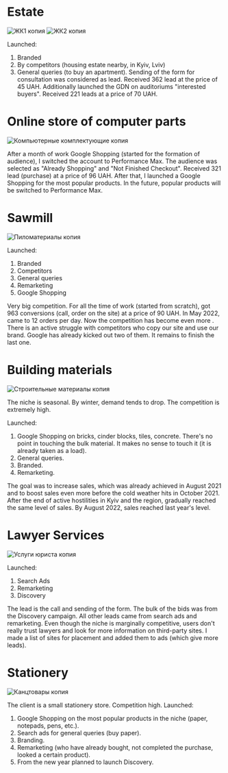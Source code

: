 <h1><b>Estate</b></h1>

![ЖК1 копия](https://user-images.githubusercontent.com/113106509/189108913-cd4c75ee-3bba-403c-8c2c-6b0c39b52fa4.png)
![ЖК2 копия](https://user-images.githubusercontent.com/113106509/189108953-b6a13677-e5dd-4836-9616-0535b6e23dd1.png)

Launched:
1. Branded
2. By competitors (housing estate nearby, in Kyiv, Lviv)
3. General queries (to buy an apartment).
Sending of the form for consultation was considered as lead. Received 362 lead at the price of 45 UAH.
Additionally launched the GDN on auditoriums "interested buyers". Received 221 leads at a price of 70 UAH.

<h1><b>Online store of computer parts</b></h1>

![Компьютерные комплектующие копия](https://user-images.githubusercontent.com/113106509/189109180-153a7dd1-9406-4556-a010-b583d6be3f36.png)

After a month of work Google Shopping (started for the formation of
audience), I switched the account to Performance Max.
The audience was selected as "Already Shopping" and "Not Finished
Checkout". Received 321 lead (purchase) at a price of 96 UAH.
After that, I launched a Google Shopping for the most popular products. In the future, popular products will be switched to Performance Max.

<h1><b>Sawmill</b></h1>

![Пиломатериалы копия](https://user-images.githubusercontent.com/113106509/189109290-a279dcb6-77c4-4257-9de0-235245b89f51.png)

Launched:
1. Branded
2. Competitors
3. General queries
4. Remarketing
5. Google Shopping

Very big competition.
For all the time of work (started from scratch), got 963 conversions
(call, order on the site) at a price of 90 UAH. In May 2022, came to 12 orders per day. Now the competition has become even more . There is an active struggle with competitors who copy our site and use our brand.
Google has already kicked out two of them. It remains to finish the last one.

<h1><b>Building materials</b></h1>

![Строительные материалы копия](https://user-images.githubusercontent.com/113106509/189109447-7bb3a792-46a4-45c7-862a-4eb81854829f.png)

The niche is seasonal. By winter, demand tends to drop. The competition is extremely high.

Launched:
1. Google Shopping on bricks, cinder blocks, tiles, concrete. There's no point in touching the bulk material.
It makes no sense to touch it (it is already taken as a load).
2. General queries.
3. Branded.
4. Remarketing.

The goal was to increase sales, which was already achieved in August 2021 and to boost sales even more before the cold weather hits in October 2021.
After the end of active hostilities in Kyiv and the region, gradually reached the same level of sales. By August 2022, sales reached last year's level.

<h1><b>Lawyer Services</b></h1>

![Услуги юриста копия](https://user-images.githubusercontent.com/113106509/189109576-0e1cd06d-2933-4d20-9b2f-592cd49e5c43.png)

Launched:
1. Search Ads
2. Remarketing
3. Discovery

The lead is the call and sending of the form. The bulk of the bids was from the Discovery campaign. All other leads came from search ads and remarketing.
Even though the niche is marginally competitive, users don't really trust lawyers and look for more information on third-party sites. I made a list of sites for placement and added them to ads (which give more leads).

<h1><b>Stationery</b></h1>

![Канцтовары копия](https://user-images.githubusercontent.com/113106509/189109803-ba43980c-34bc-4415-8edf-7053b03e0abd.png)

The client is a small stationery store. Competition
high.
Launched:
1. Google Shopping on the most popular products in the niche (paper,
notepads, pens, etc.).
2. Search ads for general queries (buy paper).
3. Branding.
4. Remarketing (who have already bought, not completed the purchase, looked
a certain product).
5. From the new year planned to launch Discovery.
